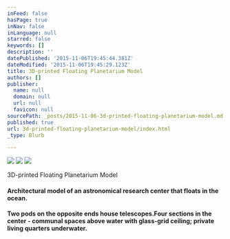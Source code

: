 ```yaml
---
inFeed: false
hasPage: true
inNav: false
inLanguage: null
starred: false
keywords: []
description: ''
datePublished: '2015-11-06T19:45:44.381Z'
dateModified: '2015-11-06T19:45:29.123Z'
title: 3D-printed Floating Planetarium Model
authors: []
publisher:
  name: null
  domain: null
  url: null
  favicon: null
sourcePath: _posts/2015-11-06-3d-printed-floating-planetarium-model.md
published: true
url: 3d-printed-floating-planetarium-model/index.html
_type: Blurb

---
```

![](https://the-grid-user-content.s3-us-west-2.amazonaws.com/da5a572a-22e0-44eb-9a0d-76c7619d5e5a.jpg)
![](https://the-grid-user-content.s3-us-west-2.amazonaws.com/5696fdc1-2e05-420f-9bbd-29dd802a30cf.jpg)
![](https://the-grid-user-content.s3-us-west-2.amazonaws.com/a9a6e5b2-ef42-4def-977c-afee1d6a0feb.jpg)

3D-printed Floating Planetarium Model

#### Architectural model of an astronomical research center that floats in the ocean.

#### Two pods on the opposite ends house telescopes.Four sections in the center - communal spaces above water with glass-grid ceiling; private living quarters underwater.